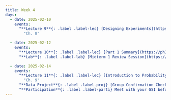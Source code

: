 ```yaml
---
title: Week 4
days:
  - date: 2025-02-10
    events:
      "**Lecture 9**{: .label .label-lec} [Designing Experiments](https://ph142-ucb.github.io/sp25/src/lec/l09-study-design_sp25.pdf)[(recording)](https://bcourses.berkeley.edu/courses/1540322/pages/lecture-09)":
        "Ch. 8"

  - date: 2025-02-12
    events:
      "**Lecture 10**{: .label .label-lec} [Part 1 Summary](https://ph142-ucb.github.io/sp25/src/lec/midterm-review_sp25.pdf)[(recording)](https://bcourses.berkeley.edu/courses/1540322/pages/lecture-10)":
      "**Lab**{: .label .label-lab} [Midterm 1 Review Session](https://docs.google.com/presentation/d/1VlnwbftxTqG5N-nE9Byi-ejrnGjNdPUtx-rxugQhvfs/edit#slide=id.p)":

  - date: 2025-02-14
    events:
      "**Lecture 11**{: .label .label-lec} [Introduction to Probability](https://ph142-ucb.github.io/sp25/src/lec/l11-intro-to-probability.pdf) ": 
        "Ch. 9"
      "**Data Project**{: .label .label-proj} [Group Confirmation Checklist](https://ph142-ucb.github.io/sp25/data-proj/), [on Gradescope](https://www.gradescope.com/courses/931464/assignments/5717534) (Due 11:59 PM PST)":
      "**Participation**{: .label .label-parti} Meet with your GSI before submitting Data Project pt.I ":
---
```

